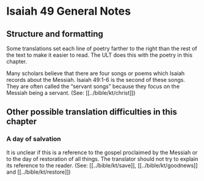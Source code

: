 # Isaiah 49 General Notes
## Structure and formatting

Some translations set each line of poetry farther to the right than the rest of the text to make it easier to read. The ULT does this with the poetry in this chapter.

Many scholars believe that there are four songs or poems which Isaiah records about the Messiah. Isaiah 49:1-6 is the second of these songs. They are often called the “servant songs” because they focus on the Messiah being a servant. (See: [[../bible/kt/christ]])

## Other possible translation difficulties in this chapter

### A day of salvation
It is unclear if this is a reference to the gospel proclaimed by the Messiah or to the day of restoration of all things. The translator should not try to explain its reference to the reader. (See: [[../bible/kt/save]], [[../bible/kt/goodnews]] and [[../bible/kt/restore]])